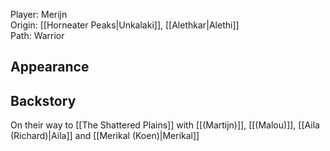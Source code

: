 Player: Merijn <br>Origin: [[Horneater Peaks|Unkalaki]], [[Alethkar|Alethi]] <br> Path: Warrior <br>
## Appearance


## Backstory
On their way to [[The Shattered Plains]] with [[(Martijn)]], [[(Malou)]], [[Aila (Richard)|Aila]] and [[Merikal (Koen)|Merikal]]
